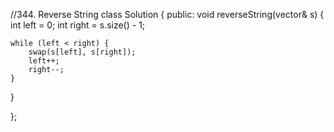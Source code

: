 //344. Reverse String
class Solution {
public:
    void reverseString(vector<char>& s) {
    int left = 0;
    int right = s.size() - 1;
    
    while (left < right) {
        swap(s[left], s[right]);
        left++;
        right--;
    }
}

};
